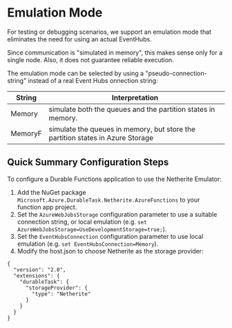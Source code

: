 # Emulation Mode

For testing or debugging scenarios, we support an emulation mode that eliminates the need for using an actual EventHubs.

Since communication is "simulated in memory", this makes sense only for a single node. Also, it does not guarantee reliable execution.

The emulation mode can be selected by using a "pseudo-connection-string" instead of a real Event Hubs onnection string:

|String | Interpretation |
|--|--|
|Memory| simulate both the queues and the partition states in memory. |
|MemoryF| simulate the queues in memory, but store the partition states in Azure Storage |


## Quick Summary Configuration Steps

To configure a Durable Functions application to use the Netherite Emulator:

1. Add the NuGet package `Microsoft.Azure.DurableTask.Netherite.AzureFunctions` to your function app project. 
2. Set the `AzureWebJobsStorage` configuration parameter to use a suitable connection string, or local emulation (e.g. `set AzureWebJobsStorage=UseDevelopmentStorage=true;`). 
3. Set the `EventHubsConnection` configuration parameter to use local emulation (e.g. `set EventHubsConnection=Memory`). 
4. Modify the host.json to choose Netherite as the storage provider:
```
{
  "version": "2.0",
  "extensions": {
    "durableTask": {
      "storageProvider": {
        "type": "Netherite"
      }
    }
  }
}
```
